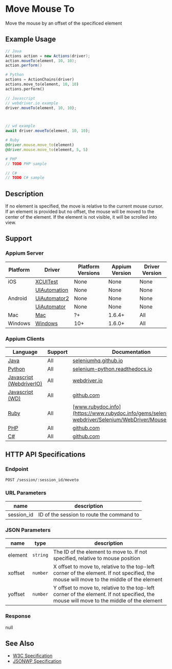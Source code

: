 # Move Mouse To

Move the mouse by an offset of the specificed element
## Example Usage

```java
// Java
Actions action = new Actions(driver);
action.moveTo(element, 10, 10);
action.perform()

```

```python
# Python
actions = ActionChains(driver)
actions.move_to(element, 10, 10)
actions.perform()

```

```javascript
// Javascript
// webdriver.io example
driver.moveTo(element, 10, 10);



// wd example
await driver.moveTo(element, 10, 10);

```

```ruby
# Ruby
@driver.mouse.move_to(element)
@driver.mouse.move_to(element, 5, 5)

```

```php
# PHP
// TODO PHP sample

```

```csharp
// C#
// TODO C# sample

```


## Description

If no element is specified, the move is relative to the current mouse cursor. If an element is provided but no offset, the mouse will be moved to the center of the element. If the element is not visible, it will be scrolled into view.


## Support

### Appium Server

|Platform|Driver|Platform Versions|Appium Version|Driver Version|
|--------|----------------|------|--------------|--------------|
| iOS | [XCUITest](/docs/en/drivers/ios-xcuitest.md) | None | None | None |
|  | [UIAutomation](/docs/en/drivers/ios-uiautomation.md) | None | None | None |
| Android | [UiAutomator2](/docs/en/drivers/android-uiautomator2.md) | None | None | None |
|  | [UiAutomator](/docs/en/drivers/android-uiautomator.md) | None | None | None |
| Mac | [Mac](/docs/en/drivers/mac.md) | ?+ | 1.6.4+ | All |
| Windows | [Windows](/docs/en/drivers/windows.md) | 10+ | 1.6.0+ | All |

### Appium Clients

|Language|Support|Documentation|
|--------|-------|-------------|
|[Java](https://github.com/appium/java-client/releases/latest)| All |  [seleniumhq.github.io](https://seleniumhq.github.io/selenium/docs/api/java/org/openqa/selenium/interactions/Actions.html#moveToElement-org.openqa.selenium.WebElement-)  |
|[Python](https://github.com/appium/python-client/releases/latest)| All |  [selenium-python.readthedocs.io](http://selenium-python.readthedocs.io/api.html#selenium.webdriver.common.action_chains.ActionChains.move_to_element)  |
|[Javascript (WebdriverIO)](http://webdriver.io/index.html)| All |  [webdriver.io](http://webdriver.io/api/protocol/moveTo.html#description)  |
|[Javascript (WD)](https://github.com/admc/wd/releases/latest)| All |  [github.com](https://github.com/admc/wd/blob/master/lib/commands.js#L1600)  |
|[Ruby](https://github.com/appium/ruby_lib/releases/latest)| All |  [www.rubydoc.info](https://www.rubydoc.info/gems/selenium-webdriver/Selenium/WebDriver/Mouse:move_to)  |
|[PHP](https://github.com/appium/php-client/releases/latest)| All |  [github.com](https://github.com/appium/php-client/)  |
|[C#](https://github.com/appium/appium-dotnet-driver/releases/latest)| All |  [github.com](https://github.com/appium/appium-dotnet-driver/)  |

## HTTP API Specifications

### Endpoint

`POST /session/:session_id/moveto`

### URL Parameters

|name|description|
|----|-----------|
|session_id|ID of the session to route the command to|

### JSON Parameters

|name|type|description|
|----|----|-----------|
| element | `string` | The ID of the element to move to. If not specified, relative to mouse position |
| xoffset | `number` | X offset to move to, relative to the top-left corner of the element. If not specified, the mouse will move to the middle of the element |
| yoffset | `number` | Y offset to move to, relative to the top-left corner of the element. If not specified, the mouse will move to the middle of the element |

### Response

null

## See Also

* [W3C Specification](https://drafts.csswg.org/cssom-view/#dom-window-moveto)
* [JSONWP Specification](https://github.com/SeleniumHQ/selenium/wiki/JsonWireProtocol#post-sessionsessionidmoveto)
